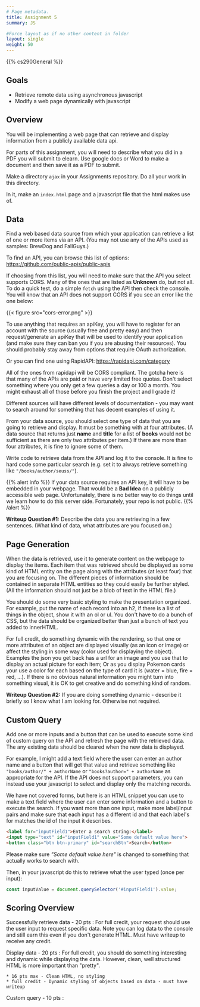 ```yaml
---
# Page metadata.
title: Assignment 5
summary: JS

#Force layout as if no other content in folder
layout: single
weight: 50
---
```


{{% cs290General %}}

## Goals

* Retrieve remote data using asynchronous javascript
* Modify a web page dynamically with javascript

## Overview

You will be implementing a web page that can retrieve and display information from
a publicly available data api.

For parts of this assignment, you will need to describe what you did in a PDF you will
submit to elearn. Use google docs or Word to make a document and then save it as a PDF to submit.

Make a directory `ajax` in your Assignments repository. Do all your work in this directory.

In it, make an `index.html` page and a javascript file that the html makes use of.

## Data

Find a web based data source from which your application can retrieve a list of one
or more items via an API. (You may not use any of the APIs used as samples: BrewDog
and FallGuys.)

To find an API, you can browse this list of options:
https://github.com/public-apis/public-apis

If choosing from this list, you will need to make sure that the API you select
supports CORS. Many of the ones that are listed as **Unknown** do, but not all. 
To do a quick test, do a simple `fetch` using the API then check the console.
You will know that an API does not support CORS if you see an error like the one below:

{{< figure src="cors-error.png" >}}

To use anything that
requires an apiKey, you will have to register for an account with the source (usually free and pretty
easy) and then request/generate an apiKey that will be used to identify your application
(and make sure they can ban you if you are abusing their resources).
You should probably stay away from options that require OAuth authorization.

Or you can find one using RapidAPI:
https://rapidapi.com/category

All of the ones from rapidapi will be CORS compliant. The gotcha here is that many of the 
APIs are paid or have very limited free quotas. Don't select
something where you only get a few queries a day or 100 a month. You might exhaust all of those
before you finish the project and I grade it!

Different sources will have different levels of documentation - you may want to search around
for something that has decent examples of using it.

From your data source, you should select one type of data that you are going to retrieve and display.
It must be something with at four attributes. (A data source that returns just **name** and **title**
for a list of **books** would not be sufficient as there are only two attributes per item.) If there
are more than four attributes, it is fine to ignore some of them.

Write code to retrieve data from the API and log it to the console. It is fine to hard code
some particular search (e.g. set it to always retrieve something like `"/books/author/seuss/"`).

{{% alert info %}}
If your data source requires an API key, it will have to be embedded in your webpage. That would
be a **Bad Idea** on a publicly accessible web page. Unfortunately, there is no better way to do things
until we learn how to do this server side. Fortunately, your repo is not public.
{{% /alert %}}

**Writeup Question #1:** Describe the data you are retrieving in a few sentences. (What kind of
data, what attributes are you focused on.)

<!-- ## JS Object Use

Define either an ES6 class, or a js function that defines a prototype
that represents the objects you are retrieving from the data source.

Your "class" should have fields for each of the data attributes you are working with. (It is fine
for it to not have any attributes in the original data source that you are ignoring).
It should have a constructor,
and at least one member function or get/set based property (or prototype based function if you are
using an old style prototype) that is used to retrieve some calculated value. For example, if you
retrieve a **Person** object with a **birthday** field, you might add an **get age** or
**getAge()** method that calculates how old they are today
and returns that.) It is OK if the work done by the function is not that complex.

Store the data you retrieve into an array that contains objects of your class. Then log the items
to the console. For instance, if I retrieved a list of books, I would make an empty array: 
`let bookList = [];` and then add individual Books I created using `new Book(...params here...)`.

{{% alert info %}}
Defining a class just for the limited work in this project is design overkill. Most developers would
just use the objects returned in the JSON without bothering to formalize them into a particular
type. The value of defining a class for the data would only come into play as you used those
objects across many different pages or in much more complex logic.
{{% /alert %}}

**Writeup Question #2:** Describe the property or method you implemented in a sentence or two. -->

## Page Generation

When the data is retrieved, use it to generate content on the webpage to display the items. Each
item that was retrieved should be displayed as some kind of HTML entity on the page along
with the attributes (at least four) that you are focusing on. The different pieces of information
should be contained in separate HTML entities so they could easily be further styled. (All
the information should not just be a blob of text in the HTML file.)

You should do some very basic styling to make the presentation organized. For example, put 
the name of each record into an h2, if there is a list of things in the object, show it with an
ol or ul. You don't have to do a bunch of CSS, but the data should be organized better than
just a bunch of text you added to innerHTML.

For full credit, do something dynamic with the rendering, so that one or more attributes of
an object are displayed visually (as an icon or image) or affect the styling in some way
(color used for displaying the object). Examples the json you get back has a url for an image
and you use that to display an actual picture for each item; Or as you display Pokemon cards
your use a color for each based on the type of card it is (water = blue, fire = red, ...). If there
is no obvious natural information you might turn into something visual, it is OK to get creative and
do something kind of random.

**Writeup Question #2:** If you are doing something dynamic - describe it briefly so I know what
I am looking for. Otherwise not required.

## Custom Query

Add one or more inputs and a button that can be used to execute some kind of custom query on the API
and refresh the page with the retrieved data. The any existing data should be cleared when the
new data is displayed.

For example, I might add a text field where the user
can enter an author name and a button that will get that value and retrieve something like
`"books/author/" + authorName` or `"books?author=" + authorName` as appropriate for the API. If the API
does not support parameters, you can instead use your javascript to select and display only
the matching records.

We have not covered forms, but here is an HTML snippet you can use to make a text field
where the user can enter some information and a button to execute the search. If you want more than
one input, make more label/input pairs and make sure that each input has a different id and that each
label's for matches the id of the input it describes.

~~~ html
<label for="inputField1">Enter a search string:</label>
<input type="text" id="inputField1" value="Some default value here">
<button class="btn btn-primary" id="searchBtn">Search</button>
~~~

Please make sure *"Some default value here"* is changed to something that actually works to search
with.

Then, in your javascript do this to retrieve what the user typed (once per input):

~~~ js
const inputValue = document.querySelector('#inputField1').value;
~~~

## Scoring Overview

Successfully retrieve data - 20 pts
: For full credit, your request should use the user input to request specific data.
Note you can log data to the console and still earn this even if you don't generate HTML.
Must have writeup to receive any credit.

<!-- Class/Object use - 10 pts
: For full credit you must use your "class" and define/use some custom method/property.
Must have writeup to receive any credit. -->

Display data - 20 pts
: For full credit, you should do something interesting and dynamic while displaying the data.
However, clean, well structured HTML is more important than "pretty".

    * 16 pts max - Clean HTML, no styling
    * full credit - Dynamic styling of objects based on data - must have writeup

Custom query - 10 pts
:  